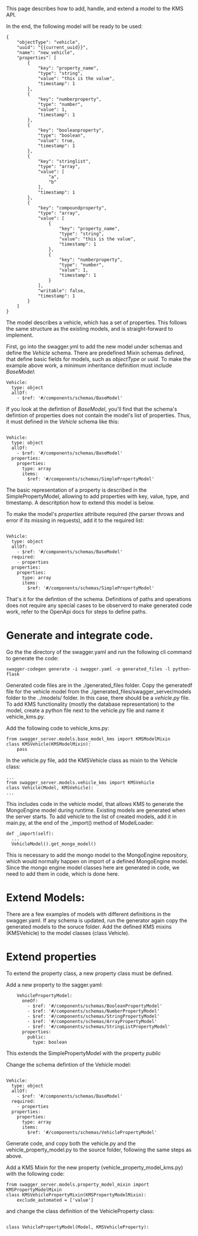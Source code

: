 This page describes how to add, handle, and extend a model to the KMS API.

In the end, the following model will be ready to be used:

```
{
    "objectType": "vehicle",
    "uuid": "{{current_uuid}}",
    "name": "new_vehicle",
    "properties": [
        {
            "key": "property_name",
            "type": "string",
            "value": "this is the value",
            "timestamp": 1
        },
        {
            "key": "numberproperty",
            "type": "number",
            "value": 1,
            "timestamp": 1
        },
        {
            "key": "booleanproperty",
            "type": "boolean",
            "value": true,
            "timestamp": 1
        },
        {
            "key": "stringlist",
            "type": "array",
            "value": [
                "a",
                "b"
            ],
            "timestamp": 1
        },
        {
            "key": "compoundproperty",
            "type": "array",
            "value": [
                {
                    "key": "property_name",
                    "type": "string",
                    "value": "this is the value",
                    "timestamp": 1
                },
                {
                    "key": "numberproperty",
                    "type": "number",
                    "value": 1,
                    "timestamp": 1
                }
            ],
            "writable": false,
            "timestamp": 1
        }
    ]
}
```

The model describes a vehicle, which has a set of properties. This follows the same structure as the existing models, and is straight-forward to implement. 

First, go into the swagger.yml to add the new model under schemas and define the _Vehicle_ schema. 
There are predefined Mixin schemas defined, that define basic fields for models, such as _objectType_ or _uuid_. To make the example above work, a minimum inheritance definition must include _BaseModel_:

```
Vehicle:
  type: object
  allOf:
    - $ref: '#/components/schemas/BaseModel'
```  

If you look at the defintion of _BaseModel_, you'll find that the schema's defintion of properties does not contain the model's list of properties. Thus, it must defined in the _Vehicle_ schema like this: 

```

Vehicle:
  type: object
  allOf:
    - $ref: '#/components/schemas/BaseModel'
  properties:
    properties:
      type: array
      items:
        $ref: '#/components/schemas/SimplePropertyModel'
```

The basic representation of a property is described in the SimplePropertyModel, allowing to add properties with key, value, type, and timestamp. A descritption how to extend this model is below. 

To make the model's _properties_ attribute required (the parser throws and error if its missing in requests), add it to the required list:

```

Vehicle:
  type: object
  allOf:
    - $ref: '#/components/schemas/BaseModel'
  required:
    - properties
  properties:
    properties:
      type: array
      items:
        $ref: '#/components/schemas/SimplePropertyModel'
```

That's it for the defintion of the schema. Definitions of paths and operations does not require any special cases to be observerd to make generated code work, refer to the OpenApi docs for steps to define paths. 


# Generate and integrate code. 

Go the the directory of the swagger.yaml and run the following cli command to generate the code:

`swagger-codegen generate -i swagger.yaml -o generated_files -l python-flask`

Generated code files are in the ./generated_files folder. Copy the generatedf file for the vehicle model from the ./generated_files/swagger_server/models folder to the ../models/ folder. In this case, there should be a _vehicle.py_ file. 
To add KMS functionality (mostly the database representation) to the model, create a python file next to the vehicle.py file and name it vehicle_kms.py. 

Add the following code to  vehicle_kms.py:
```
from swagger_server.models.base_model_kms import KMSModelMixin
class KMSVehicle(KMSModelMixin):
    pass
```

In the vehicle.py file, add the KMSVehicle class as mixin to the Vehicle class: 

```
...
from swagger_server.models.vehicle_kms import KMSVehicle
class Vehicle(Model, KMSVehicle):
...
```

This includes code in the vehicle model, that allows KMS to generate the MongoEngine model during runtime. Existing models are generated when the server starts. To add vehicle to the list of created models, add it in main.py, at the end of the _import() method of ModelLoader:

```
def _import(self):
  ...
  VehicleModel().get_mongo_model()
```

This is necessary to add the mongo model to the MongoEngine repository, which would normally happen on import of a defined MongoEngine model. Since the mongo engine model classes here are generated in code, we need to add them in code, which is done here.

# Extend Models:

There are a few examples of models with different definitions in the swagger.yaml. If any schema is updated, run the generator again copy the generated models to the soruce folder. Add the defined KMS mixins (KMSVehicle) to the model classes (class Vehicle). 

# Extend properties
To extend the property class, a new property class must be defined. 

Add a new property to the sagger.yaml: 

``` 
    VehiclePropertyModel:
      oneOf:
        - $ref: '#/components/schemas/BooleanPropertyModel'
        - $ref: '#/components/schemas/NumberPropertyModel'
        - $ref: '#/components/schemas/StringPropertyModel'
        - $ref: '#/components/schemas/ArrayPropertyModel'
        - $ref: '#/components/schemas/StringListPropertyModel'
      properties:
        public:
          type: boolean
```

This extends the SimplePropertyModel with the property _public_ 

Change the schema defintion of the Vehicle model: 

```

Vehicle:
  type: object
  allOf:
    - $ref: '#/components/schemas/BaseModel'
  required:
    - properties
  properties:
    properties:
      type: array
      items:
        $ref: '#/components/schemas/VehiclePropertyModel'
```

Generate code, and copy both the vehicle.py and the vehicle_property_model.py to the source folder, following the same steps as above. 

Add a KMS Mixin for the new property (vehicle_property_model_kms.py) with the following code: 

```
from swagger_server.models.property_model_mixin import KMSPropertyModelMixin
class KMSVehiclePropertyMixin(KMSPropertyModelMixin):
    exclude_automated = ['value']
```

and change the class definition of the VehicleProperty class: 

```

class VehiclePropertyModel(Model, KMSVehicleProperty):
```

